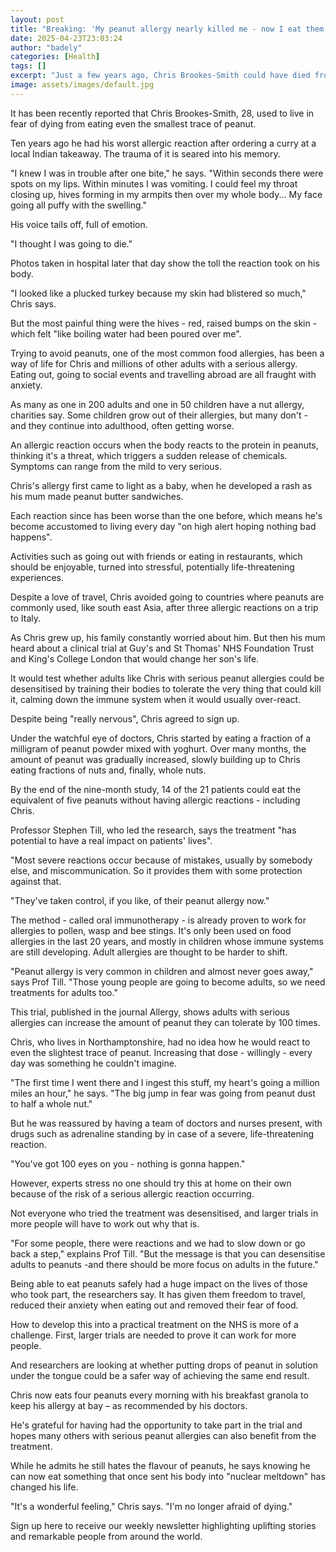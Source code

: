 ```yaml
---
layout: post
title: "Breaking: 'My peanut allergy nearly killed me - now I eat them every day for breakfast'"
date: 2025-04-23T23:03:24
author: "badely"
categories: [Health]
tags: []
excerpt: "Just a few years ago, Chris Brookes-Smith could have died from eating peanuts - but taking part in a clinical trial has changed his life."
image: assets/images/default.jpg
---
```


It has been recently reported that Chris Brookes-Smith, 28, used to live in fear of dying from eating even the smallest trace of peanut.

Ten years ago he had his worst allergic reaction after ordering a curry at a local Indian takeaway. The trauma of it is seared into his memory.

"I knew I was in trouble after one bite," he says. "Within seconds there were spots on my lips. Within minutes I was vomiting. I could feel my throat closing up, hives forming in my armpits then over my whole body... My face going all puffy with the swelling."

His voice tails off, full of emotion. 

"I thought I was going to die."

Photos taken in hospital later that day show the toll the reaction took on his body. 

"I looked like a plucked turkey because my skin had blistered so much," Chris says.

But the most painful thing were the hives - red, raised bumps on the skin - which felt "like boiling water had been poured over me".

Trying to avoid peanuts, one of the most common food allergies, has been a way of life for Chris and millions of other adults with a serious allergy. Eating out, going to social events and travelling abroad are all fraught with anxiety. 

As many as one in 200 adults and one in 50 children have a nut allergy, charities say. Some children grow out of their allergies, but many don't - and they continue into adulthood, often getting worse.

An allergic reaction occurs when the body reacts to the protein in peanuts, thinking it's a threat, which triggers a sudden release of chemicals. Symptoms can range from the mild to very serious.

Chris's allergy first came to light as a baby, when he developed a rash as his mum made peanut butter sandwiches. 

Each reaction since has been worse than the one before, which means he's become accustomed to living every day "on high alert hoping nothing bad happens". 

Activities such as going out with friends or eating in restaurants, which should be enjoyable, turned into stressful, potentially life-threatening experiences.

Despite a love of travel, Chris avoided going to countries where peanuts are commonly used, like south east Asia, after three allergic reactions on a trip to Italy.

As Chris grew up, his family constantly worried about him. But then his mum heard about a clinical trial at Guy's and St Thomas' NHS Foundation Trust and King's College London that would change her son's life.

It would test whether adults like Chris with serious peanut allergies could be desensitised by training their bodies to tolerate the very thing that could kill it, calming down the immune system when it would usually over-react.

Despite being "really nervous", Chris agreed to sign up.

Under the watchful eye of doctors, Chris started by eating a fraction of a milligram of peanut powder mixed with yoghurt. Over many months, the amount of peanut was gradually increased, slowly building up to Chris eating fractions of nuts and, finally, whole nuts.

By the end of the nine-month study, 14 of the 21 patients could eat the equivalent of five peanuts without having allergic reactions - including Chris.

Professor Stephen Till, who led the research, says the treatment "has potential to have a real impact on patients' lives".

"Most severe reactions occur because of mistakes, usually by somebody else, and miscommunication. So it provides them with some protection against that.

"They've taken control, if you like, of their peanut allergy now."

The method - called oral immunotherapy - is already proven to work for allergies to pollen, wasp and bee stings. It's only been used on food allergies in the last 20 years, and mostly in children whose immune systems are still developing. Adult allergies are thought to be harder to shift.

"Peanut allergy is very common in children and almost never goes away," says Prof Till. "Those young people are going to become adults, so we need treatments for adults too." 

This trial, published in the journal Allergy, shows adults with serious allergies can increase the amount of peanut they can tolerate by 100 times.

Chris, who lives in Northamptonshire, had no idea how he would react to even the slightest trace of peanut. Increasing that dose - willingly - every day was something he couldn't imagine.

"The first time I went there and I ingest this stuff, my heart's going a million miles an hour," he says. "The big jump in fear was going from peanut dust to half a whole nut." 

But he was reassured by having a team of doctors and nurses present, with drugs such as adrenaline standing by in case of a severe, life-threatening reaction.

"You've got 100 eyes on you - nothing is gonna happen."

However, experts stress no one should try this at home on their own because of the risk of a serious allergic reaction occurring.

Not everyone who tried the treatment was desensitised, and larger trials in more people will have to work out why that is.

"For some people, there were reactions and we had to slow down or go back a step," explains Prof Till. "But the message is that you can desensitise adults to peanuts -and there should be more focus on adults in the future."

Being able to eat peanuts safely had a huge impact on the lives of those who took part, the researchers say. It has given them freedom to travel, reduced their anxiety when eating out and removed their fear of food.

How to develop this into a practical treatment on the NHS is more of a challenge. First, larger trials are needed to prove it can work for more people.

And researchers are looking at whether putting drops of peanut in solution under the tongue could be a safer way of achieving the same end result.

Chris now eats four peanuts every morning with his breakfast granola to keep his allergy at bay – as recommended by his doctors.

He's grateful for having had the opportunity to take part in the trial and hopes many others with serious peanut allergies can also benefit from the treatment.

While he admits he still hates the flavour of peanuts, he says knowing he can now eat something that once sent his body into "nuclear meltdown" has changed his life.

"It's a wonderful feeling," Chris says. "I'm no longer afraid of dying."

Sign up here to receive our weekly newsletter highlighting uplifting stories and remarkable people from around the world.

